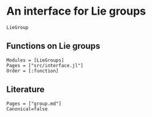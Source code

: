 # An interface for Lie groups

```@docs
LieGroup
```

## Functions on Lie groups

```@autodocs
Modules = [LieGroups]
Pages = ["src/interface.jl"]
Order = [:function]
```

## Literature

```@bibliography
Pages = ["group.md"]
Canonical=false
```